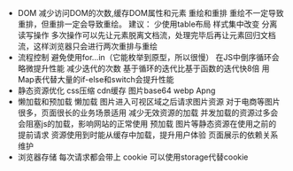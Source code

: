 - DOM
  减少访问DOM的次数,缓存DOM属性和元素
  重绘和重排
    重绘不一定导致重排，但重排一定会导致重绘。
    建议：
      少使用table布局
      样式集中改变
      分离读写操作
      多次操作可以先让元素脱离文档流，处理完毕后再让元素回归文档流，这样浏览器只会进行两次重排与重绘
- 流程控制
  避免使用for...in（它能枚举到原型，所以很慢）
  在JS中倒序循环会略微提升性能
  减少迭代的次数
  基于循环的迭代比基于函数的迭代快8倍
  用Map表代替大量的if-else和switch会提升性能
- 静态资源优化
  css压缩
  cdn缓存
  图片base64
  webp Apng
- 懒加载和预加载
  懒加载
    图片进入可视区域之后请求图片资源
    对于电商等图片很多，页面很长的业务场景适用
    减少无效资源的加载
    并发加载的资源过多会会阻塞js的加载，影响网站的正常使用
  预加载
    图片等静态资源在使用之前的提前请求
    资源使用到时能从缓存中加载，提升用户体验
    页面展示的依赖关系维护
- 浏览器存储
  每次请求都会带上 cookie 可以使用storage代替cookie